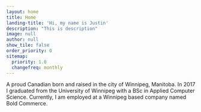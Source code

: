 ```yaml
---
layout: home
title: Home
landing-title: 'Hi, my name is Justin'
description: "This is description"
image: null
author: null
show_tile: false
order_priority: 0
sitemap:
  priority: 1.0
  changefreq: monthly
---
```


A proud Canadian born and raised in the city of Winnipeg, Manitoba. In 2017 I graduated from the University of Winnipeg with a BSc in Applied Computer Science. Currently, I am employed at a Winnipeg based company named Bold Commerce.

